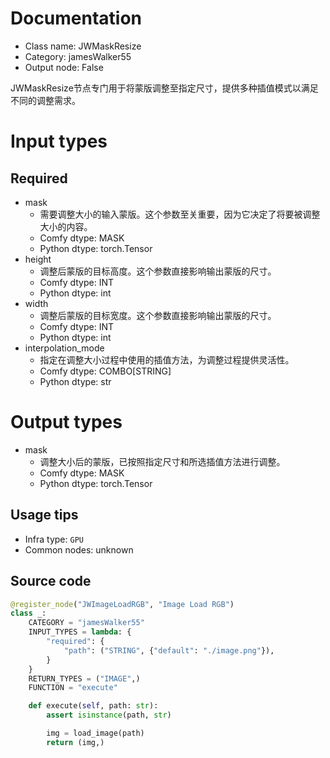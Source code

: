 
# Documentation
- Class name: JWMaskResize
- Category: jamesWalker55
- Output node: False

JWMaskResize节点专门用于将蒙版调整至指定尺寸，提供多种插值模式以满足不同的调整需求。

# Input types
## Required
- mask
    - 需要调整大小的输入蒙版。这个参数至关重要，因为它决定了将要被调整大小的内容。
    - Comfy dtype: MASK
    - Python dtype: torch.Tensor
- height
    - 调整后蒙版的目标高度。这个参数直接影响输出蒙版的尺寸。
    - Comfy dtype: INT
    - Python dtype: int
- width
    - 调整后蒙版的目标宽度。这个参数直接影响输出蒙版的尺寸。
    - Comfy dtype: INT
    - Python dtype: int
- interpolation_mode
    - 指定在调整大小过程中使用的插值方法，为调整过程提供灵活性。
    - Comfy dtype: COMBO[STRING]
    - Python dtype: str

# Output types
- mask
    - 调整大小后的蒙版，已按照指定尺寸和所选插值方法进行调整。
    - Comfy dtype: MASK
    - Python dtype: torch.Tensor


## Usage tips
- Infra type: `GPU`
- Common nodes: unknown


## Source code
```python
@register_node("JWImageLoadRGB", "Image Load RGB")
class _:
    CATEGORY = "jamesWalker55"
    INPUT_TYPES = lambda: {
        "required": {
            "path": ("STRING", {"default": "./image.png"}),
        }
    }
    RETURN_TYPES = ("IMAGE",)
    FUNCTION = "execute"

    def execute(self, path: str):
        assert isinstance(path, str)

        img = load_image(path)
        return (img,)

```
